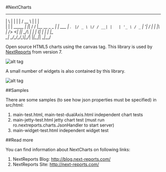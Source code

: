 #NextCharts



 _   _           _   _____ _                _       
| \ | |         | | /  __ \ |              | |      
|  \| | _____  _| |_| /  \/ |__   __ _ _ __| |_ ___ 
| . ` |/ _ \ \/ / __| |   | '_ \ / _` | '__| __/ __|
| |\  |  __/>  <| |_| \__/\ | | | (_| | |  | |_\__ \
\_| \_/\___/_/\_\\__|\____/_| |_|\__,_|_|   \__|___/
                                                    
                                                    
                                                    
                                                    
                                                    
                                                    
                                                    
                                                    
                                                    
                                                    


Open source HTML5 charts using the canvas tag. This library is used by [NextReports](https://github.com/nextreports/nextreports) from version 7.

![alt tag](http://2.bp.blogspot.com/-ouJicYwR4D0/Uv3pAiWORgI/AAAAAAAAJDo/a6RxWpXU3QM/s1600/NextServerCharts-white.png)

A small number of widgets is also contained by this library.

![alt tag](http://2.bp.blogspot.com/-1lSssWLMPOs/U5hWOr0pwWI/AAAAAAAAJf8/Eof9uAbvvm4/s1600/a2.png)

##Samples

There are some samples (to see how json properties must be specified) in src/html:

1. main-test.html, main-test-dualAxis.html    independent chart tests
2. main-jetty-test.html                       jetty chart test (must run ro.nextreports.charts.JsonHandler to start server)
3. main-widget-test.html                      independent widget test   

##Read more

You can find information about NextCharts on following links:

1. NextReports Blog: http://blog.next-reports.com/
2. NextReports Site: http://next-reports.com/
